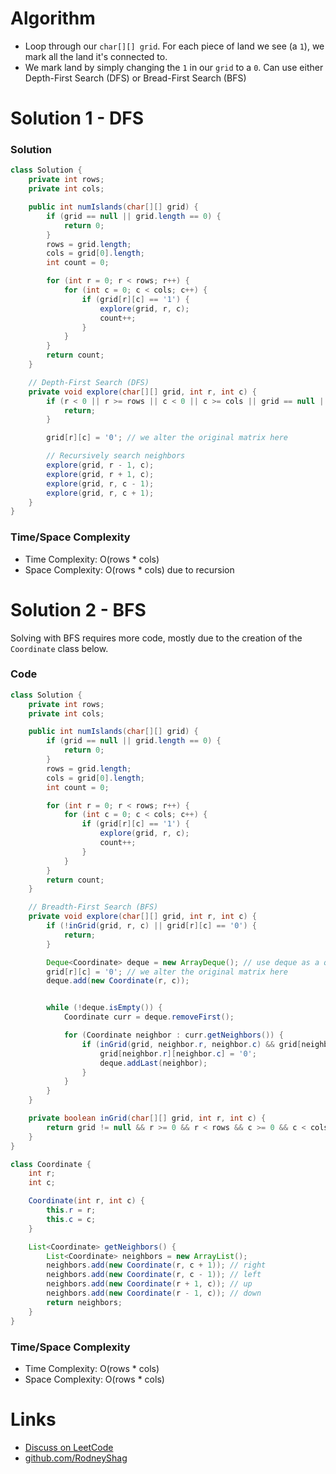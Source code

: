 # Algorithm

- Loop through our `char[][] grid`. For each piece of land we see (a `1`), we mark all the land it's connected to.
- We mark land by simply changing the `1` in our `grid` to a `0`. Can use either Depth-First Search (DFS) or Bread-First Search (BFS)


# Solution 1 - DFS

### Solution

```java
class Solution {
    private int rows;
    private int cols;

    public int numIslands(char[][] grid) {
        if (grid == null || grid.length == 0) {
            return 0;
        }
        rows = grid.length;
        cols = grid[0].length;
        int count = 0;

        for (int r = 0; r < rows; r++) {
            for (int c = 0; c < cols; c++) {
                if (grid[r][c] == '1') {
                    explore(grid, r, c);
                    count++;
                }
            }
        }
        return count;
    }

    // Depth-First Search (DFS)
    private void explore(char[][] grid, int r, int c) {
        if (r < 0 || r >= rows || c < 0 || c >= cols || grid == null || grid[r][c] == '0') {
            return;
        }

        grid[r][c] = '0'; // we alter the original matrix here

        // Recursively search neighbors
        explore(grid, r - 1, c);
        explore(grid, r + 1, c);
        explore(grid, r, c - 1);
        explore(grid, r, c + 1);
    }
}
```

### Time/Space Complexity

- Time Complexity: O(rows * cols)
- Space Complexity: O(rows * cols) due to recursion


# Solution 2 - BFS

Solving with BFS requires more code, mostly due to the creation of the `Coordinate` class below.

### Code

```java
class Solution {
    private int rows;
    private int cols;

    public int numIslands(char[][] grid) {
        if (grid == null || grid.length == 0) {
            return 0;
        }
        rows = grid.length;
        cols = grid[0].length;
        int count = 0;

        for (int r = 0; r < rows; r++) {
            for (int c = 0; c < cols; c++) {
                if (grid[r][c] == '1') {
                    explore(grid, r, c);
                    count++;
                }
            }
        }
        return count;
    }

    // Breadth-First Search (BFS)
    private void explore(char[][] grid, int r, int c) {
        if (!inGrid(grid, r, c) || grid[r][c] == '0') {
            return;
        }

        Deque<Coordinate> deque = new ArrayDeque(); // use deque as a queue
        grid[r][c] = '0'; // we alter the original matrix here
        deque.add(new Coordinate(r, c));


        while (!deque.isEmpty()) {
            Coordinate curr = deque.removeFirst();

            for (Coordinate neighbor : curr.getNeighbors()) {
                if (inGrid(grid, neighbor.r, neighbor.c) && grid[neighbor.r][neighbor.c] == '1') {
                    grid[neighbor.r][neighbor.c] = '0';
                    deque.addLast(neighbor);
                }
            }
        }
    }

    private boolean inGrid(char[][] grid, int r, int c) {
        return grid != null && r >= 0 && r < rows && c >= 0 && c < cols;
    }
}
```

```java
class Coordinate {
    int r;
    int c;

    Coordinate(int r, int c) {
        this.r = r;
        this.c = c;
    }

    List<Coordinate> getNeighbors() {
        List<Coordinate> neighbors = new ArrayList();
        neighbors.add(new Coordinate(r, c + 1)); // right
        neighbors.add(new Coordinate(r, c - 1)); // left
        neighbors.add(new Coordinate(r + 1, c)); // up
        neighbors.add(new Coordinate(r - 1, c)); // down
        return neighbors;
    }
}
```

### Time/Space Complexity

- Time Complexity: O(rows * cols)
- Space Complexity: O(rows * cols)

# Links

- [Discuss on LeetCode](https://leetcode.com/problems/number-of-islands/discuss/304470)
- [github.com/RodneyShag](https://github.com/RodneyShag)
